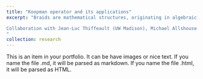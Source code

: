 ```yaml
---
title: "Koopman operator and its applications"
excerpt: "Braids are mathematical structures, originating in algebraic topology, that capture topology of dynamical trajectories “dancing” around each other, without storing their precise locations. This makes them both computationally efficient and tolerant to errors in measurement. An important application of braids is in analyzing behavior of oceans from very limited set of measurements.

Collaboration with Jean-Luc Thiffeault (UW Madison), Michael Allshouse (Northeastern), Margaux Filippi (MIT), and Tom Peacock (MIT).
"
collection: research
---
```


This is an item in your portfolio. It can be have images or nice text. If you name the file .md, it will be parsed as markdown. If you name the file .html, it will be parsed as HTML.
